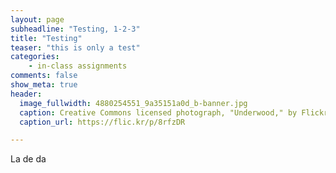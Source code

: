 ```yaml
---
layout: page
subheadline: "Testing, 1-2-3"
title: "Testing"
teaser: "this is only a test"
categories:
    - in-class assignments
comments: false
show_meta: true
header:
  image_fullwidth: 4880254551_9a35151a0d_b-banner.jpg
  caption: Creative Commons licensed photograph, "Underwood," by Flickr user Canned Muffins
  caption_url: https://flic.kr/p/8rfzDR

---
```


La de da